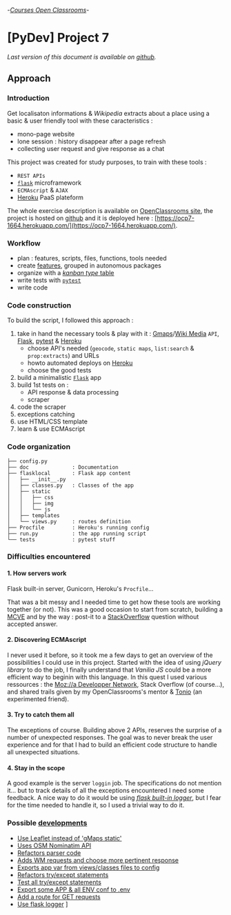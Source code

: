 -[_Courses Open Classrooms_][oc]-

# [PyDev] Project 7

_Last version of this document is available on [github][approach]._

## Approach

### Introduction

Get localisaton informations & _Wikipedia_ extracts about a place using a basic & user friendly tool with these caracteristics :

- mono-page website
- lone session : history disappear after a page refresh
- collecting user request and give response as a chat


This project was created for study purposes, to train with these tools :

- `REST APIs`
- [`flask`][flask] microframework
- `ECMAscript` & `AJAX`
- [Heroku][heroku] PaaS plateform


The whole exercise description is available on [OpenClassrooms site][oc], the project is hosted on [github][kanban] and it is deployed here : [https://ocp7-1664.herokuapp.com/](https://ocp7-1664.herokuapp.com/).


### Workflow

 - plan : features, scripts, files, functions, tools needed
 - create [features][features], grouped in autonomous packages
 - organize with a [_kanban type_ table][kanban ]
 - write tests with [`pytest`][pytest]
 - write code


### Code construction

To build the script, I followed this approach :

1. take in hand the necessary tools & play with it : [Gmaps][gmaps]/[Wiki Media][mediawiki] `API`, [Flask][flask], [pytest][pytest] & [Heroku][heroku]
    * choose API's needed (`geocode`, `static maps`, `list:search` & `prop:extracts`) and URLs
    * howto automated deploys on [Heroku][heroku]
    * choose the good tests
2. build a minimalistic [`Flask`][flask] app
3. build 1st tests on :
    * API response & data processing
    * scraper
4. code the scraper
5. exceptions catching
6. use HTML/CSS template
7. learn & use ECMAscript


### Code organization

```
├── config.py
├── doc              : Documentation
├── flasklocal       : Flask app content
│   ├── __init__.py
│   ├── classes.py   : Classes of the app
│   ├── static
│   │   ├── css
│   │   ├── img
│   │   └── js
│   ├── templates
│   └── views.py     : routes definition
├── Procfile         : Heroku's running config
├── run.py           : the app running script
└── tests            : pytest stuff
```

### Difficulties encountered

#### 1. How servers work

Flask built-in server, Gunicorn, Heroku's `Procfile`…

That was a bit messy and I needed time to get how these tools are working together (or not). This was a good occasion to start from scratch, building a [MCVE](https://stackoverflow.com/help/mcve) and by the way : post-it to a
[StackOverflow](https://stackoverflow.com/a/52005826/6709630) question without accepted answer.

#### 2. Discovering ECMAscript

I never used it before, so it took me a few days to get an overview of the possibilities I could use in this project. Started with the idea of using _jQuery library_ to do the job, I finally understand that _Vanilia JS_ could be a more efficient way to beginin with this language. In this quest I used various ressources : the [Moz://a Developper Network](https://developer.mozilla.org), Stack Overflow (of course…), and shared trails given by my OpenClassrooms's mentor & [Tonio](https://github.com/tonio) (an experimented friend).

#### 3. Try to catch them all

The exceptions of course. Building above 2 APIs, reserves the surprise of a number of unexpected responses. The goal was to never break the user experience and for that I had to build an efficient code structure to handle all unexpected situations.

#### 4. Stay in the scope

A good example is the server `loggin` job. The specifications do not mention it… but to track details of all the exceptions encountered I need some feedback. A nice way to do it would be using [_flask built-in logger_][log], but I fear for the time needed to handle it, so  I used a trivial way to do it.


### Possible [developments][issues]

* [Use Leaflet instead of 'gMaps static'][05]
* [Uses OSM Nominatim API][23]
* [Refactors parser code][26]
* [Adds WM requests and choose more pertinent response][36]
* [Exports app var from views/classes files to config][38]
* [Refactors try/except statements][39]
* [Test all try/except statements][40]
* [Export some APP & all ENV conf to .env][41]
* [Add a route for GET requests][43]
* [Use flask logger][44]
                                                    ]

[oc]: https://openclassrooms.com/fr/projects/creez-grandpy-bot-le-papy-robot "Créez GrandPy Bot, le papy-robot"
[approach]: https://github.com/freezed/ocp7/blob/master/doc/approach.md
[kanban]: https://github.com/freezed/ocp7/projects/1
[flask]: https://www.palletsprojects.com/p/flask/ "Flask is a Python web development _framework_ based on the Werkzeug, Jinja, MarkupSafe and itsdangerous pallets libraries."
[pytest]: https://pytest.org "Helps you write better programs"
[gmaps]: https://cloud.google.com/maps-platform/?hl=fr "API Google Maps"
[mediawiki]: https://www.mediawiki.org/wiki/API:Main_page/fr
[issues]: https://github.com/freezed/ocp7/issues
[05]: https://github.com/freezed/ocp7/issues/5
[23]: https://github.com/freezed/ocp7/issues/23
[26]: https://github.com/freezed/ocp7/issues/26
[36]: https://github.com/freezed/ocp7/issues/36
[38]: https://github.com/freezed/ocp7/issues/38
[39]: https://github.com/freezed/ocp7/issues/39
[40]: https://github.com/freezed/ocp7/issues/40
[41]: https://github.com/freezed/ocp7/issues/41
[43]: https://github.com/freezed/ocp7/issues/43
[44]: https://github.com/freezed/ocp7/issues/44
[heroku]: https://devcenter.heroku.com/articles/getting-started-with-python
[features]: https://github.com/freezed/ocp7/issues?utf8=%E2%9C%93&q=is%3Aissue+label%3Afunctionnality+
[log]: http://flask.pocoo.org/docs/1.0/logging/#logging
